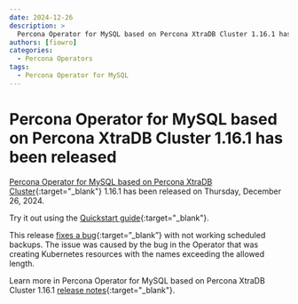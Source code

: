 ```yaml
---
date: 2024-12-26
description: >
  Percona Operator for MySQL based on Percona XtraDB Cluster 1.16.1 has been released on Thursday, December 26, 2024.
authors: [fiowro]
categories:
  - Percona Operators
tags:
  - Percona Operator for MySQL
---
```


# Percona Operator for MySQL based on Percona XtraDB Cluster 1.16.1 has been released

<!-- more -->

[Percona Operator for MySQL based on Percona XtraDB Cluster](https://docs.percona.com/percona-operator-for-mysql/pxc/index.html){:target="_blank"} 1.16.1 has been released on Thursday, December 26, 2024.

Try it out using the [Quickstart guide](https://docs.percona.com/percona-operator-for-mysql/pxc/quickstart.html){:target="_blank"}.

This release [fixes a bug](https://docs.percona.com/percona-operator-for-mysql/pxc/ReleaseNotes/Kubernetes-Operator-for-PXC-RN1.16.1.html#bugs-fixed){:target=”_blank”} with not working scheduled backups. The issue was caused by the bug in the Operator that was creating Kubernetes resources with the names exceeding the allowed length.

Learn more in Percona Operator for MySQL based on Percona XtraDB Cluster 1.16.1 [release notes](https://docs.percona.com/percona-operator-for-mysql/pxc/ReleaseNotes/Kubernetes-Operator-for-PXC-RN1.16.1.html){:target="_blank"}.
